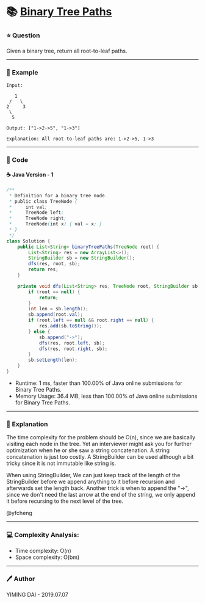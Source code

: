 # :books: [Binary Tree Paths](https://leetcode.com/problems/binary-tree-paths/)

### :star: Question

Given a binary tree, return all root-to-leaf paths.

--- 

### :car: Example

```
Input:

   1
 /   \
2     3
 \
  5

Output: ["1->2->5", "1->3"]

Explanation: All root-to-leaf paths are: 1->2->5, 1->3
```

---

### :hammer: Code

#### :coffee: Java Version - 1

```java
/**
 * Definition for a binary tree node.
 * public class TreeNode {
 *     int val;
 *     TreeNode left;
 *     TreeNode right;
 *     TreeNode(int x) { val = x; }
 * }
 */
class Solution {
    public List<String> binaryTreePaths(TreeNode root) {
        List<String> res = new ArrayList<>();
        StringBuilder sb = new StringBuilder();
        dfs(res, root, sb);
        return res;
    }

    private void dfs(List<String> res, TreeNode root, StringBuilder sb) {
        if (root == null) {
            return;
        }
        int len = sb.length();
        sb.append(root.val);
        if (root.left == null && root.right == null) {
            res.add(sb.toString());
        } else {
            sb.append("->");
            dfs(res, root.left, sb);
            dfs(res, root.right, sb);
        }
        sb.setLength(len);
    }
}
```

- Runtime: 1 ms, faster than 100.00% of Java online submissions for Binary Tree Paths.
- Memory Usage: 36.4 MB, less than 100.00% of Java online submissions for Binary Tree Paths.

---

### :pencil: Explanation

The time complexity for the problem should be O(n), since we are basically visiting each node in the tree. Yet an interviewer might ask you for further optimization when he or she saw a string concatenation. A string concatenation is just too costly. A StringBuilder can be used although a bit tricky since it is not immutable like string is.

When using StringBuilder, We can just keep track of the length of the StringBuilder before we append anything to it before recursion and afterwards set the length back. Another trick is when to append the "->", since we don't need the last arrow at the end of the string, we only append it before recursing to the next level of the tree.

@yfcheng

---

### :computer: Complexity Analysis:

- Time complexity: O(n)
- Space complexity: O(bm)

---

### :pen: Author

YIMING DAI - 2019.07.07

